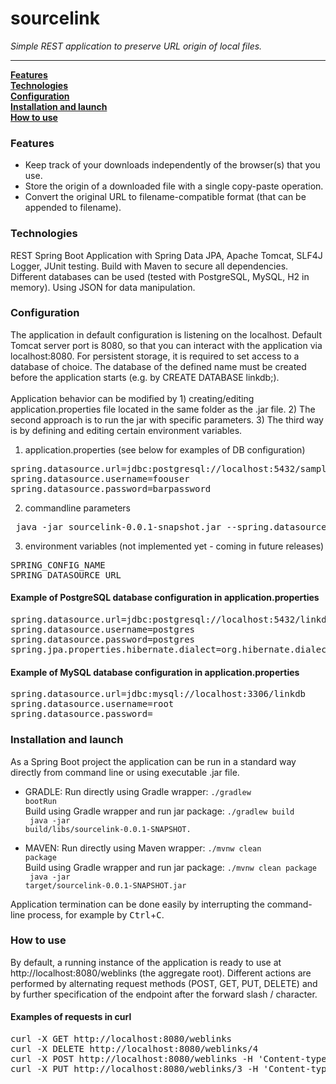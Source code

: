 # sourcelink
<p><i>Simple REST application to preserve URL origin of local files.</i></p><hr>

**[Features](#features)**<br>
**[Technologies](#technologies)**<br>
**[Configuration](#configuration)**<br>
**[Installation and launch](#installation-and-launch)**<br>
**[How to use](#how-to-use)**<br>
### Features
* Keep track of your downloads independently of the browser(s) that you use.
* Store the origin of a downloaded file with a single copy-paste operation.
* Convert the original URL to filename-compatible format (that can be appended to filename).
### Technologies
REST Spring Boot Application with Spring Data JPA, Apache Tomcat, SLF4J Logger, JUnit testing. Build with Maven to secure all dependencies. 
Different databases can be used (tested with PostgreSQL, MySQL, H2 in memory).
Using JSON for data manipulation.
### Configuration
The application in default configuration is listening on the localhost. Default Tomcat server port is 8080, so that you can interact with the application via localhost:8080.
For persistent storage, it is required to set access to a database of choice.
The database of the defined name must be created before the application starts (e.g. by CREATE DATABASE linkdb;).  
<br>
Application behavior can be modified by 1) creating/editing application.properties file located in the same folder as the .jar file. 2) The second approach is to run the jar with specific parameters. 3) The third way is by defining and editing certain environment variables.
1. application.properties (see below for examples of DB configuration)
<pre>
spring.datasource.url=jdbc:postgresql://localhost:5432/sampleDBname
spring.datasource.username=foouser
spring.datasource.password=barpassword
</pre>
2. commandline parameters
<pre> java -jar sourcelink-0.0.1-snapshot.jar --spring.datasource.url=jdbc:h2:mem:testdb --server.address=127.0.0.1 --server.port=8085</pre>
3. environment variables (not implemented yet - coming in future releases)
<pre>
SPRING_CONFIG_NAME
SPRING_DATASOURCE_URL
</pre>
#### Example of PostgreSQL database configuration in application.properties
<pre>
spring.datasource.url=jdbc:postgresql://localhost:5432/linkdb
spring.datasource.username=postgres
spring.datasource.password=postgres
spring.jpa.properties.hibernate.dialect=org.hibernate.dialect.PostgreSQLDialect
</pre>
#### Example of MySQL database configuration in application.properties
<pre>
spring.datasource.url=jdbc:mysql://localhost:3306/linkdb
spring.datasource.username=root
spring.datasource.password=
</pre>
### Installation and launch
As a Spring Boot project the application can be run in a standard way directly from command line 
or using executable .jar file.
* GRADLE:
Run directly using Gradle wrapper:
<code>./gradlew bootRun</code><br>
Build using Gradle wrapper and run jar package:
<code>./gradlew build<br>
java -jar build/libs/sourcelink-0.0.1-SNAPSHOT.<br>
</code><br>
* MAVEN:
Run directly using Maven wrapper:
<code>./mvnw clean package</code><br>
Build using Gradle wrapper and run jar package:
<code>./mvnw clean package<br>
java -jar target/sourcelink-0.0.1-SNAPSHOT.jar</code><br>


Application termination can be done easily by interrupting the command-line process, for example by <kbd>Ctrl</kbd>+<kbd>C</kbd>.

### How to use
By default, a running instance of the application is ready to use at http://localhost:8080/weblinks (the aggregate root).
Different actions are performed by alternating request methods (POST, GET, PUT, DELETE) and by further specification
of the endpoint after the forward slash / character.  

#### Examples of requests in curl
<pre>
curl -X GET http://localhost:8080/weblinks
curl -X DELETE http://localhost:8080/weblinks/4
curl -X POST http://localhost:8080/weblinks -H 'Content-type:application/json' -d '{"url":"https://www.securesite.com","file":"hashphrases.txt"}'
curl -X PUT http://localhost:8080/weblinks/3 -H 'Content-type:application/json' -d '{"url":"https://www.securesite.com","file":"UPDATEDhashphrases.txt"}'
</pre>

[//]: # (* GET http://localhost:8080/weblinks <br>)

[//]: # (When GET method is used, this request should return an empty field at start &#40;as there are no weblinks saved&#41;,)

[//]: # (or the full list of stored weblinks &#40;database fields represented as Link objects in JSON format&#41;.)

[//]: # (* GET http://localhost:8080/weblinks/3 <br> Returns a single weblink with the given index.)
